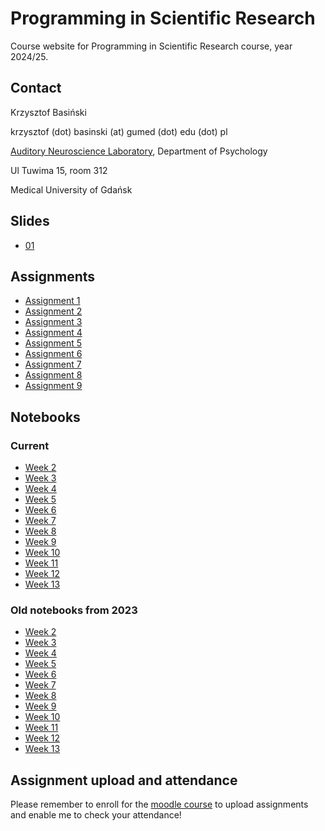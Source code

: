 # Programming in Scientific Research

Course website for Programming in Scientific Research course, year 2024/25.

## Contact

Krzysztof Basiński

krzysztof (dot) basinski (at) gumed (dot) edu (dot) pl

[Auditory Neuroscience Laboratory](https://anl.gumed.edu.pl), Department of Psychology

Ul Tuwima 15, room 312

Medical University of Gdańsk


## Slides

- [01](01.html)


## Assignments

- [Assignment 1](assignments/a01.md)
- [Assignment 2](assignments/a02.md)
- [Assignment 3](assignments/a03.md)
- [Assignment 4](assignments/a04.md)
- [Assignment 5](assignments/a05.md)
- [Assignment 6](assignments/a06.md)
- [Assignment 7](assignments/a07.md)
- [Assignment 8](assignments/a08.md)
- [Assignment 9](assignments/a09.md)

<!--

- [Assignment 8](assignments/a08.md)
- [Assignment 8](assignments/a08.md)
- [Assignment 10](assignments/a10.md) -->

## Notebooks

### Current

- [Week 2](notebooks/psr_2.ipynb)
- [Week 3](notebooks/psr_3.ipynb)
- [Week 4](notebooks/psr_4.ipynb)
- [Week 5](notebooks/psr_5.ipynb)
- [Week 6](notebooks/psr6.ipynb)
- [Week 7](notebooks/psr7.ipynb)
- [Week 8](notebooks/psr8.ipynb)
- [Week 9](notebooks/psr9.ipynb)
- [Week 10](notebooks/psr11.ipynb)
- [Week 11](notebooks/psr12.ipynb)
- [Week 12](notebooks/psr13.ipynb)
- [Week 13](notebooks/psr14.ipynb)



### Old notebooks from 2023

- [Week 2](notebooks/2023/week2.ipynb)
- [Week 3](notebooks/2023/week3.ipynb)
- [Week 4](notebooks/2023/week4.ipynb)
- [Week 5](notebooks/2023/week5.ipynb)
- [Week 6](notebooks/2023/week6.ipynb)
- [Week 7](notebooks/2023/week7.ipynb)
- [Week 8](notebooks/2023/week8.ipynb)
- [Week 9](notebooks/2023/week9.ipynb)
- [Week 10](notebooks/2023/week10.ipynb)
- [Week 11](notebooks/2023/week11.ipynb)
- [Week 12](notebooks/2023/week12.ipynb)
- [Week 13](notebooks/2023/week13.ipynb)


## Assignment upload and attendance

Please remember to enroll for the [moodle course](https://szkolenia.gumed.edu.pl/course/view.php?id=6522) to upload assignments and enable me to check your attendance!